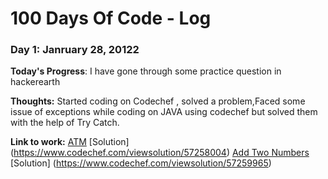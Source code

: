 # 100 Days Of Code - Log

### Day 1: Janruary 28, 20122 
**Today's Progress**: I have gone through some practice question in hackerearth

**Thoughts:** Started coding on Codechef , solved a problem,Faced some issue of exceptions while coding on JAVA using codechef but solved them with the help of Try Catch.

**Link to work:**
[ATM](https://www.codechef.com/problems/HS08TEST) [Solution] (https://www.codechef.com/viewsolution/57258004)
[Add Two Numbers](https://www.codechef.com/problems/FLOW001) [Solution] (https://www.codechef.com/viewsolution/57259965)
